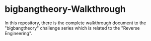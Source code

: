 # bigbangtheory-Walkthrough
In this repository, there is the complete walkthrough document to the "bigbangtheory" challenge series which is related to the "Reverse Engineering".
